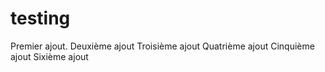 # testing

Premier ajout.
Deuxième ajout
Troisième ajout
Quatrième ajout
Cinquième ajout
Sixième ajout
